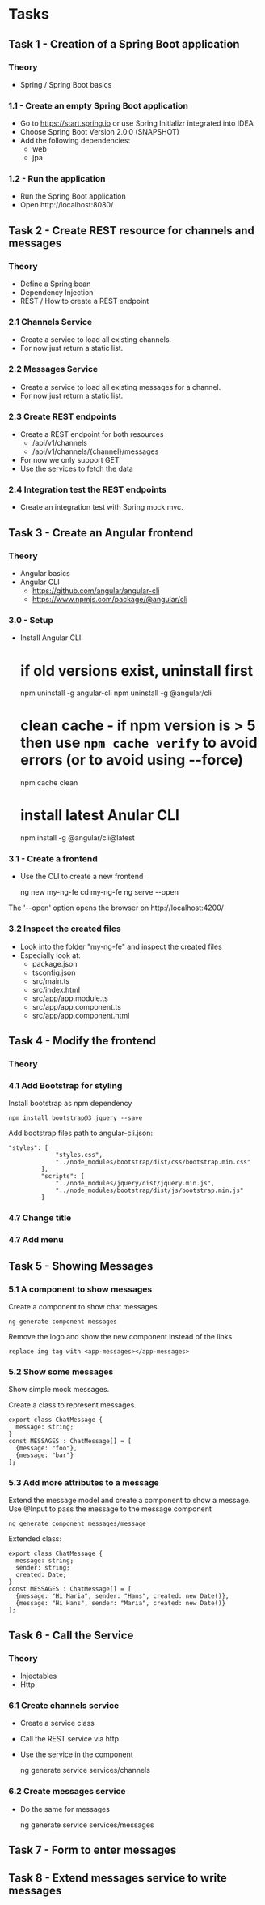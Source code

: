 
# Tasks


## Task 1 - Creation of a Spring Boot application

### Theory
 - Spring / Spring Boot basics

### 1.1 - Create an empty Spring Boot application
 - Go to https://start.spring.io or use Spring Initializr integrated into IDEA
 - Choose Spring Boot Version 2.0.0 (SNAPSHOT)
 - Add the following dependencies:
	- web
	- jpa
	
### 1.2 - Run the application 
 - Run the Spring Boot application 
 - Open http://localhost:8080/	
	
	
## Task 2 - Create REST resource for channels and messages

### Theory
 - Define a Spring bean
 - Dependency Injection
 - REST / How to create a REST endpoint

### 2.1 Channels Service
 - Create a service	to load all existing channels.
 - For now just return a static list.

### 2.2 Messages Service
 - Create a service	to load all existing messages for a channel.
 - For now just return a static list.
	
### 2.3 Create REST endpoints
 - Create a REST endpoint for both resources
    - /api/v1/channels
    - /api/v1/channels/{channel}/messages
 - For now we only support GET 
 - Use the services to fetch the data

### 2.4 Integration test the REST endpoints	
 - Create an integration test with Spring mock mvc.
	
	
## Task 3 - Create an Angular frontend	

### Theory
 - Angular basics
 - Angular CLI
    - https://github.com/angular/angular-cli
	- https://www.npmjs.com/package/@angular/cli
	
### 3.0 - Setup
 - Install Angular CLI
	
			
	# if old versions exist, uninstall first 
	npm uninstall -g angular-cli
	npm uninstall -g @angular/cli
	# clean cache - if npm version is > 5 then use `npm cache verify` to avoid errors (or to avoid using --force) 
	npm cache clean
	# install latest Anular CLI	
	npm install -g @angular/cli@latest


### 3.1 - Create a frontend
- Use the CLI to create a new frontend


    ng new my-ng-fe
    cd my-ng-fe
    ng serve --open

The '--open' option opens the browser on http://localhost:4200/

### 3.2 Inspect the created files 
 - Look into the folder "my-ng-fe" and inspect the created files
 - Especially look at:
    - package.json
    - tsconfig.json
    - src/main.ts
    - src/index.html
    - src/app/app.module.ts 
    - src/app/app.component.ts
    - src/app/app.component.html


## Task 4 - Modify the frontend

### Theory

### 4.1 Add Bootstrap for styling

Install bootstrap as npm dependency

    npm install bootstrap@3 jquery --save
    
Add bootstrap files path to angular-cli.json:

    "styles": [
                 "styles.css",
                 "../node_modules/bootstrap/dist/css/bootstrap.min.css"
             ],
             "scripts": [
                 "../node_modules/jquery/dist/jquery.min.js",
                 "../node_modules/bootstrap/dist/js/bootstrap.min.js"
             ]    


### 4.? Change title

### 4.? Add menu



## Task 5 - Showing Messages

### 5.1 A component to show messages

Create a component to show chat messages

	ng generate component messages

Remove the logo and show the new component instead of the links

	replace img tag with <app-messages></app-messages>
	
	
### 5.2 Show some messages

Show simple mock messages. 

Create a class to represent messages.

    export class ChatMessage {
      message: string;
    }    
    const MESSAGES : ChatMessage[] = [
      {message: "foo"},
      {message: "bar"}
    ];

### 5.3 Add more attributes to a message

Extend the message model and create a component to show a message.
Use @Input to pass the message to the message component

    ng generate component messages/message

Extended class:

    export class ChatMessage {
      message: string;
      sender: string;
      created: Date;
    }
    const MESSAGES : ChatMessage[] = [
      {message: "Hi Maria", sender: "Hans", created: new Date()},
      {message: "Hi Hans", sender: "Maria", created: new Date()}
    ];



## Task 6 - Call the Service

### Theory
 - Injectables
 - Http
 
### 6.1 Create channels service
 - Create a service class
 - Call the REST service via http
 - Use the service in the component

 
    ng generate service services/channels

### 6.2 Create messages service
 - Do the same for messages


    ng generate service services/messages


## Task 7 - Form to enter messages


## Task 8 - Extend messages service to write messages
